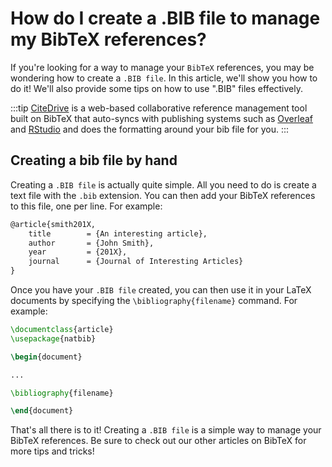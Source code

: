 # How do I create a .BIB file to manage my BibTeX references?

If you're looking for a way to manage your `BibTeX` references, you may be wondering how to create a `.BIB file`. In this article, we'll show you how to do it! We'll also provide some tips on how to use ".BIB" files effectively.

:::tip
[CiteDrive](https://citedrive.com/) is a web-based collaborative reference management tool built on BibTeX that auto-syncs with publishing systems such as [Overleaf](https://www.overleaf.com/blog/citedrive-easy-reference-management-for-overleaf) and [RStudio](https://citedrive.medium.com/bibliography-management-in-r-markdown-with-citedrive-and-rstudio-2585699dd619) and does the formatting around your bib file for you.
:::

## Creating a bib file by hand

Creating a `.BIB file` is actually quite simple. All you need to do is create a text file with the `.bib` extension. You can then add your BibTeX references to this file, one per line. For example:


```latex
@article{smith201X,
	title        = {An interesting article},
	author       = {John Smith},
	year         = {201X},
	journal      = {Journal of Interesting Articles}
}
```



Once you have your `.BIB file` created, you can then use it in your LaTeX documents by specifying the `\bibliography{filename}` command. For example:


```latex
\documentclass{article}
\usepackage{natbib}

\begin{document}

...

\bibliography{filename}

\end{document}
```

That's all there is to it! Creating a `.BIB file` is a simple way to manage your BibTeX references. Be sure to check out our other articles on BibTeX for more tips and tricks!

